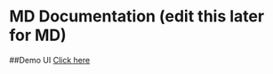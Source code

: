 # MD Documentation (edit this later for MD)
##Demo UI
[Click here](https://www.figma.com/proto/VcfyUxOGuOajrePbKVEfjZ/Fruitastic-UI?node-id=36-15&node-type=canvas&t=7JPHTzSLjGqXlHRh-1&scaling=scale-down&content-scaling=fixed&page-id=0%3A1&starting-point-node-id=36%3A14&share=1&show-proto-sidebar=1)
